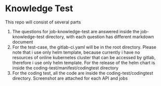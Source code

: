 # Knowledge Test

This repo will consist of several parts

1. The questions for job-knowledge-test are answered inside the job-knowledge-test directory, with each question has different markdown document
2. For the test-case, the gitlab-ci.yaml will be in the root directory. Please note that i use only helm template, because currently i have no resources of online kubernetes cluster that can be accessed by gitlab, therefore i use only helm template. For the release of the helm chart is inside the coding-test/manifest/codingtest directory
3. For the coding test, all the code are inside the coding-test/codingtest directory. Screenshot are attached for each API and jobs
